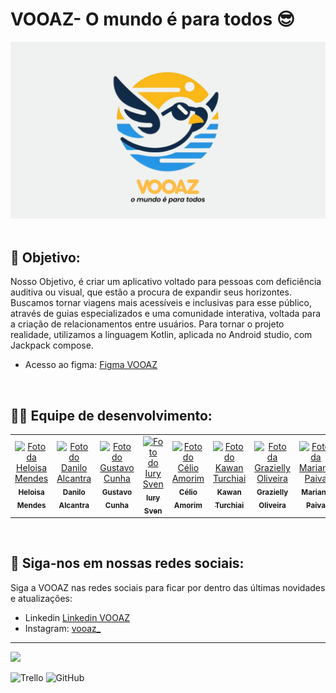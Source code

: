 #  VOOAZ- O mundo é para todos 😎

<div align="center">
<img src="Abertura.png" />
</div>
<br/>

<h2> 🎯 Objetivo:</h2>
   <p>
     Nosso Objetivo, é criar um aplicativo voltado para pessoas com deficiência auditiva ou visual, que estão a procura de expandir seus horizontes. Buscamos tornar viagens mais acessíveis e inclusivas para esse público, através de guias especializados e uma comunidade interativa, voltada para a criação de relacionamentos entre usuários. Para tornar o projeto realidade, utilizamos a linguagem Kotlin, aplicada no Android studio, com Jackpack compose.
   </p>

- Acesso ao figma: [Figma VOOAZ](https://www.figma.com/design/pfqkjOupa5jYwPoLVXwLpS/VOOAZ-DEMODAY?node-id=0-1&t=sgmaTzIDFaJZiQ99-1)

<br/>

<h2>🤝🏾 Equipe de desenvolvimento:</h2>

<table>
  <tr>
    <td align="center">
          <a href="https://github.com/heloomendess" title="Github Heloisa Mendes">
        <img src="https://avatars.githubusercontent.com/u/108590744?v=4" width="100px;" alt="Foto da Heloisa Mendes" /><br>
        <sub>
          <b>Heloisa Mendes</b>
        </sub>
      </a>
    </td>
    <td align="center">
     <a href="https://github.com/danalcantara" title="Github Danilo Alcantra">
        <img src="https://avatars.githubusercontent.com/u/80755693?v=4" width="100px;" alt="Foto do Danilo Alcantra"/><br>
        <sub>
          <b>Danilo Alcantra</b>
        </sub>
      </a>
    </td>
    <td align="center">
     <a href="https://github.com/cunhagustavo" title="Github Gustavo Cunha">
        <img src="https://avatars.githubusercontent.com/u/104222391?v=4" width="100px;" alt="Foto do Gustavo Cunha"/><br>
        <sub>
          <b>Gustavo Cunha</b>
        </sub>
      </a>
    </td>
     <td align="center">
     <a href="https://github.com/IurySven" title="Github Iury Sven">
        <img src="https://avatars.githubusercontent.com/u/158519389?v=4" width="100px;" alt="Foto do Iury Sven"/><br>
        <sub>
          <b>Iury Sven</b>
        </sub>
      </a>
    </td>
     <td align="center">
      <a href="https://github.com/AmorimCelio" title="Github Célio Amorim">
        <img src="https://avatars.githubusercontent.com/u/177969469?v=4" width="100px;" alt="Foto do Célio Amorim"/><br>
        <sub>
          <b>Célio Amorim</b>
        </sub>
      </a>
    </td>
     <td align="center">
     <a href="https://github.com/KawanTurchiai" title="Github Kawan Turchiai">
        <img src="https://avatars.githubusercontent.com/u/174805069?v=4" width="100px;" alt="Foto do Kawan Turchiai"/><br>
        <sub>
          <b>Kawan Turchiai</b>
        </sub>
      </a>
     </td>
     <td align="center">
      <a href="https://github.com/Grazy-Cavalcante" title="Github Grazielly Oliveira">
        <img src="https://avatars.githubusercontent.com/u/178483915?v=4" width="100px;" alt="Foto da Grazielly Oliveira"/><br>
        <sub>
          <b>Grazielly Oliveira</b>
        </sub>
      </a>
    </td>
     <td align="center">
      <a href="https://github.com/marianapa1va" title="Mariana Paiva">
        <img src="https://avatars.githubusercontent.com/u/178483837?v=" width="100px;" alt="Foto da Mariana Paiva"/><br>
        <sub>
          <b>Mariana Paiva</b>
           </sub>
      </a>
    </td>
  </tr>
</table>
<br/>

## 📱 Siga-nos em nossas redes sociais:

Siga a VOOAZ nas redes sociais para ficar por dentro das últimas novidades e atualizações:

- Linkedin [Linkedin VOOAZ](https://www.linkedin.com/company/vooaz/posts/?feedView=all)
- Instagram: [vooaz_](https://www.instagram.com/vooaz_/)


<hr>

<div>
<img src="https://img.shields.io/badge/Kotlin-%237F52FF.svg?logo=kotlin&logoColor=white" />



![Trello](https://img.shields.io/badge/Trello-%23026AA7.svg?style=for-the-badge&logo=Trello&logoColor=white)
![GitHub](https://img.shields.io/badge/github-%23121011.svg?style=for-the-badge&logo=github&logoColor=white)
</div>
